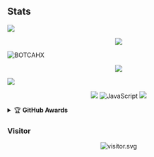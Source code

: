 ## Stats
![](https://github-profile-summary-cards.vercel.app/api/cards/profile-details?username=BOTCAHX&theme=monokai)
<p align="center"><a href="https://github.com/BOTCAHX"><img src="https://github-readme-stats.vercel.app/api?username=BOTCAHX&show_icons=true&theme=radical"></a></p>
<p><img align="center" src="https://github-readme-streak-stats.herokuapp.com/?user=BOTCAHX&theme=dark" alt="BOTCAHX" /></p>
<p align="center"><a href="https://github.com/BOTCAHX"><img src="https://github-readme-stats.vercel.app/api/top-langs/?username=BOTCAHX&theme=radical&layout=compact"></a></p> 
<img src="https://github-readme-stats.vercel.app/api/top-langs/?username=BOTCAHX&theme=vue">


<p align="center">
    <img src="https://img.shields.io/badge/OS-Windows-blue?&logo=Windows" />
    <img alt="JavaScript" src="https://img.shields.io/badge/javascript%20-%23323330.svg?&style=for-the-badge&logo=javascript&logoColor=%23F7DF1E"/>
    <img src="https://img.shields.io/badge/Text%20Editor-Visual%20Studio%20Code-blue?&logo=visual%20studio%20code&logoColor=blue" />
</hal>
<details>
    <summary>&#127942 <b>GitHub Awards</b></summary><br/>

![Github Trophy](https://github-profile-trophy.vercel.app/?username=BOTCAHX)

</details>

<h3 align="left">Visitor</h3>
<p align="center">
<img src="https://count.caliphdev.my.id/get/@BOTCAHX?theme=rule34" alt="visitor.svg">
</p>
